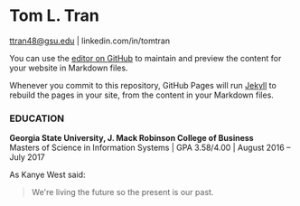 # Tom L. Tran
ttran48@gsu.edu | linkedin.com/in/tomtran

You can use the [editor on GitHub](https://github.com/ttran48/Tom/edit/master/index.md) to maintain and preview the content for your website in Markdown files.

Whenever you commit to this repository, GitHub Pages will run [Jekyll](https://jekyllrb.com/) to rebuild the pages in your site, from the content in your Markdown files.

### EDUCATION
**Georgia State University, J. Mack Robinson College of Business**                             
Masters of Science in Information Systems | GPA 3.58/4.00 | August 2016 – July 2017

As Kanye West said:

> We're living the future so
> the present is our past.
